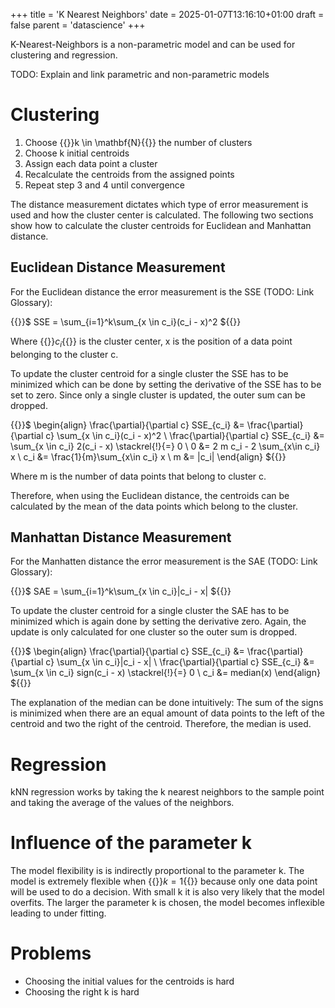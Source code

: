+++
title = 'K Nearest Neighbors'
date = 2025-01-07T13:16:10+01:00
draft = false
parent = 'datascience'
+++

K-Nearest-Neighbors is a non-parametric model and can be used for clustering and regression.

TODO: Explain and link parametric and non-parametric models

# Clustering

1. Choose {{<tex >}}k \in \mathbf{N}{{</tex >}} the number of clusters
2. Choose k initial centroids
3. Assign each data point a cluster
4. Recalculate the centroids from the assigned points
5. Repeat step 3 and 4 until convergence

The distance measurement dictates which type of error measurement is used and how the cluster center is calculated. The following two sections show how to calculate the cluster centroids for Euclidean and Manhattan distance.

<!---more--->

## Euclidean Distance Measurement

For the Euclidean distance the error measurement is the SSE (TODO: Link Glossary):

{{<tex >}}$
    SSE = \sum_{i=1}^k\sum_{x \in c_i}(c_i - x)^2
${{</tex >}}

Where {{<tex >}}$c_i${{</tex >}} is the cluster center, x is the position of a data point belonging to the cluster c.

To update the cluster centroid for a single cluster the SSE has to be minimized which can be done by setting the derivative of the SSE has to be set to zero. Since only a single cluster is updated, the outer sum can be dropped.

{{<tex >}}$
\begin{align}
    \frac{\partial}{\partial c} SSE_{c_i} &= \frac{\partial}{\partial c} \sum_{x \in c_i}(c_i - x)^2 \\
    \frac{\partial}{\partial c} SSE_{c_i} &= \sum_{x \in c_i} 2(c_i - x) \stackrel{!}{=} 0 \\
    0 &= 2 m c_i - 2 \sum_{x\in c_i} x \\
    c_i &= \frac{1}{m}\sum_{x\in c_i} x \\
    m &= |c_i|
\end{align}
${{</tex >}}

Where m is the number of data points that belong to cluster c.

Therefore, when using the Euclidean distance, the centroids can be calculated by the mean of the data points which belong to the cluster.

## Manhattan Distance Measurement

For the Manhatten distance the error measurement is the SAE (TODO: Link Glossary):

{{<tex >}}$
    SAE = \sum_{i=1}^k\sum_{x \in c_i}|c_i - x|
${{</tex >}}

To update the cluster centroid for a single cluster the SAE has to be minimized which is again done by setting the derivative zero. Again, the update is only calculated for one cluster so the outer sum is dropped.

{{<tex >}}$
\begin{align}
    \frac{\partial}{\partial c} SSE_{c_i} &= \frac{\partial}{\partial c} \sum_{x \in c_i}|c_i - x| \\
    \frac{\partial}{\partial c} SSE_{c_i} &= \sum_{x \in c_i} sign(c_i - x) \stackrel{!}{=} 0 \\
    c_i &= median(x)
\end{align}
${{</tex >}}

The explanation of the median can be done intuitively: The sum of the signs is minimized when there are an equal amount of data points to the left of the centroid and two the right of the centroid. Therefore, the median is used.

# Regression

kNN regression works by taking the k nearest neighbors to the sample point and taking the average of the values of the neighbors.

# Influence of the parameter k

The model flexibility is is indirectly proportional to the parameter k. The model is extremely flexible when {{<tex >}}$k=1${{</tex >}} because only one data point will be used to do a decision. With small k it is also very likely that the model overfits. The larger the parameter k is chosen, the model becomes inflexible leading to under fitting.

# Problems

- Choosing the initial values for the centroids is hard
- Choosing the right k is hard
